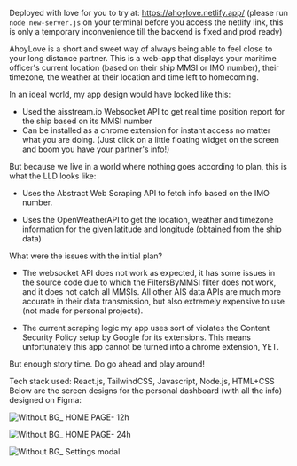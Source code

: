 Deployed with love for you to try at: https://ahoylove.netlify.app/ (please run `node new-server.js` on your terminal before you access the netlify link, this is only a temporary inconvenience till the backend is fixed and prod ready)

AhoyLove is a short and sweet way of always being able to feel close to your long distance partner. 
This is a web-app that displays your maritime officer's current location (based on their ship MMSI or IMO number), their timezone, the weather at their location and time left to homecoming. 

In an ideal world, my app design would have looked like this:

- Used the aisstream.io Websocket API to get real time position report for the ship based on its MMSI number
- Can be installed as a chrome extension for instant access no matter what you are doing. (Just click on a little floating widget on the screen and boom you have your partner's info!)

But because we live in a world where nothing goes according to plan, this is what the LLD looks like:

- Uses the Abstract Web Scraping API to fetch info based on the IMO number.

- Uses the OpenWeatherAPI to get the location, weather and timezone information for the given latitude and longitude (obtained from the ship data)

What were the issues with the initial plan?

- The websocket API does not work as expected, it has some issues in the source code due to which the FiltersByMMSI filter does not work, and it does not catch all MMSIs. All other AIS data APIs are much more accurate in their data transmission, but also extremely expensive to use (not made for personal projects).

- The current scraping logic my app uses sort of violates the Content Security Policy setup by Google for its extensions. This means unfortunately this app cannot be turned into a chrome extension, YET.

But enough story time. Do go ahead and play around!

Tech stack used: React.js, TailwindCSS, Javascript, Node.js, HTML+CSS
Below are the screen designs for the personal dashboard (with all the info) designed on Figma:

![Without BG_ HOME PAGE- 12h](https://github.com/user-attachments/assets/91593e69-098f-41ff-a20d-5fd72439a273)

![Without BG_ HOME PAGE- 24h](https://github.com/user-attachments/assets/3a175e50-7dd2-4d01-915e-2f26902ccfdf)

![Without BG_ Settings modal](https://github.com/user-attachments/assets/c729eaf9-e1be-4487-96dd-61f312ee00db)


